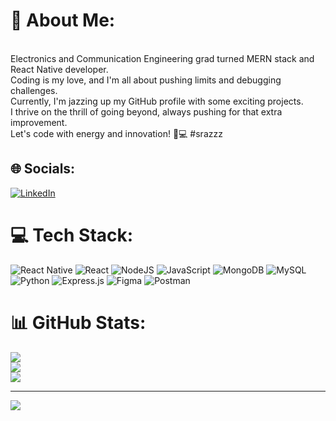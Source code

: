 # 💫 About Me:
<br>Electronics and Communication Engineering grad turned MERN stack and React Native developer. <br>Coding is my love, and I'm all about pushing limits and debugging challenges. <br>Currently, I'm jazzing up my GitHub profile with some exciting projects. <br>I thrive on the thrill of going beyond, always pushing for that extra improvement. <br>Let's code with energy and innovation! 🚀💻 #srazzz


## 🌐 Socials:
[![LinkedIn](https://img.shields.io/badge/LinkedIn-%230077B5.svg?logo=linkedin&logoColor=white)](https://linkedin.com/in/http://linkedin.com/in/durga-sravani-vadlamanu-8bb2871a2) 

# 💻 Tech Stack:
![React Native](https://img.shields.io/badge/react_native-%2320232a.svg?style=for-the-badge&logo=react&logoColor=%2361DAFB) ![React](https://img.shields.io/badge/react-%2320232a.svg?style=for-the-badge&logo=react&logoColor=%2361DAFB) ![NodeJS](https://img.shields.io/badge/node.js-6DA55F?style=for-the-badge&logo=node.js&logoColor=white) ![JavaScript](https://img.shields.io/badge/javascript-%23323330.svg?style=for-the-badge&logo=javascript&logoColor=%23F7DF1E) ![MongoDB](https://img.shields.io/badge/MongoDB-%234ea94b.svg?style=for-the-badge&logo=mongodb&logoColor=white) ![MySQL](https://img.shields.io/badge/mysql-%2300000f.svg?style=for-the-badge&logo=mysql&logoColor=white) ![Python](https://img.shields.io/badge/python-3670A0?style=for-the-badge&logo=python&logoColor=ffdd54) ![Express.js](https://img.shields.io/badge/express.js-%23404d59.svg?style=for-the-badge&logo=express&logoColor=%2361DAFB) ![Figma](https://img.shields.io/badge/figma-%23F24E1E.svg?style=for-the-badge&logo=figma&logoColor=white) ![Postman](https://img.shields.io/badge/Postman-FF6C37?style=for-the-badge&logo=postman&logoColor=white)
# 📊 GitHub Stats:
![](https://github-readme-stats.vercel.app/api?username=srazzz&theme=dark&hide_border=false&include_all_commits=true&count_private=false)<br/>
![](https://github-readme-streak-stats.herokuapp.com/?user=srazzz&theme=dark&hide_border=false)<br/>
![](https://github-readme-stats.vercel.app/api/top-langs/?username=srazzz&theme=dark&hide_border=false&include_all_commits=true&count_private=false&layout=compact)

---
[![](https://visitcount.itsvg.in/api?id=srazzz&icon=0&color=0)](https://visitcount.itsvg.in)

<!-- Proudly created with GPRM ( https://gprm.itsvg.in ) -->
